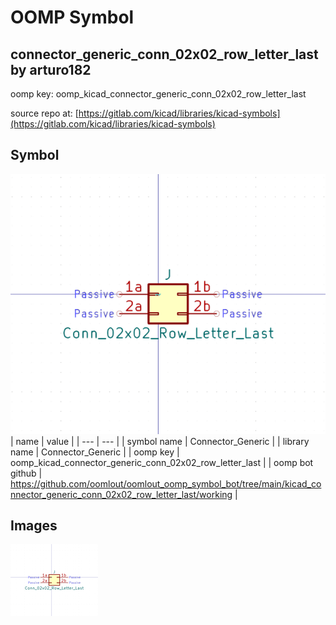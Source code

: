 # OOMP Symbol  
## connector_generic_conn_02x02_row_letter_last  by arturo182  
  
oomp key: oomp_kicad_connector_generic_conn_02x02_row_letter_last  
  
source repo at: [https://gitlab.com/kicad/libraries/kicad-symbols](https://gitlab.com/kicad/libraries/kicad-symbols)  
## Symbol  
  
[![working.png](working_600.png)](working.png)  
| name | value | 
| --- | --- | 
| symbol name | Connector_Generic | 
| library name | Connector_Generic | 
| oomp key | oomp_kicad_connector_generic_conn_02x02_row_letter_last | 
| oomp bot github | https://github.com/oomlout/oomlout_oomp_symbol_bot/tree/main/kicad_connector_generic_conn_02x02_row_letter_last/working | 
## Images  
  
[![working.png](working_140.png)](working.png)  
